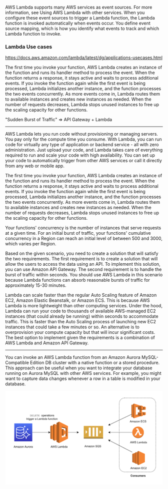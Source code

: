 AWS Lambda supports many AWS services as event sources. For more information, see Using AWS Lambda with other services. When you configure these event sources to trigger a Lambda function, the Lambda function is invoked automatically when events occur. You define event source mapping, which is how you identify what events to track and which Lambda function to invoke.

### Lambda Use cases
https://docs.aws.amazon.com/lambda/latest/dg/applications-usecases.html


The first time you invoke your function, AWS Lambda creates an instance of the function and runs its handler method to process the event. When the function returns a response, it stays active and waits to process additional events. If you invoke the function again while the first event is being processed, Lambda initializes another instance, and the function processes the two events concurrently. As more events come in, Lambda routes them to available instances and creates new instances as needed. When the number of requests decreases, Lambda stops unused instances to free up the scaling capacity for other functions.

"Sudden Burst of Traffic" => API Gateway + Lambda

--------------------------------------------------------------------


AWS Lambda lets you run code without provisioning or managing servers. You pay only for the compute time you consume. With Lambda, you can run code for virtually any type of application or backend service - all with zero administration. Just upload your code, and Lambda takes care of everything required to run and scale your code with high availability. You can set up your code to automatically trigger from other AWS services or call it directly from any web or mobile app.

The first time you invoke your function, AWS Lambda creates an instance of the function and runs its handler method to process the event. When the function returns a response, it stays active and waits to process additional events. If you invoke the function again while the first event is being processed, Lambda initializes another instance, and the function processes the two events concurrently. As more events come in, Lambda routes them to available instances and creates new instances as needed. When the number of requests decreases, Lambda stops unused instances to free up the scaling capacity for other functions.


Your functions' concurrency is the number of instances that serve requests at a given time. For an initial burst of traffic, your functions' cumulative concurrency in a Region can reach an initial level of between 500 and 3000, which varies per Region.

Based on the given scenario, you need to create a solution that will satisfy the two requirements. The first requirement is to create a solution that will allow the users to access the data using an API. To implement this solution, you can use Amazon API Gateway. The second requirement is to handle the burst of traffic within seconds. You should use AWS Lambda in this scenario because Lambda functions can absorb reasonable bursts of traffic for approximately 15-30 minutes.

Lambda can scale faster than the regular Auto Scaling feature of Amazon EC2, Amazon Elastic Beanstalk, or Amazon ECS. This is because AWS Lambda is more lightweight than other computing services. Under the hood, Lambda can run your code to thousands of available AWS-managed EC2 instances (that could already be running) within seconds to accommodate traffic. This is faster than the Auto Scaling process of launching new EC2 instances that could take a few minutes or so. An alternative is to overprovision your compute capacity but that will incur significant costs. The best option to implement given the requirements is a combination of AWS Lambda and Amazon API Gateway.


----------------------------------------------------


You can invoke an AWS Lambda function from an Amazon Aurora MySQL-Compatible Edition DB cluster with a native function or a stored procedure. This approach can be useful when you want to integrate your database running on Aurora MySQL with other AWS services. For example, you might want to capture data changes whenever a row in a table is modified in your database.

![alt text](image.png)